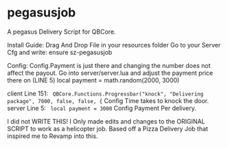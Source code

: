 # pegasusjob
A pegasus Delivery Script for QBCore.

Install Guide:
Drag And Drop File in your resources folder
Go to your Server Cfg and write: ensure sz-pegasusjob

Config: 
Config.Payment is just there and changing the number does not affect the payout.
Go into server/server.lua and adjust the payment price there on (LINE 5) local payment = math.random(2000, 3000)

client Line 151: ``` QBCore.Functions.Progressbar("knock", "Delivering package", 7000, false, false, {``` Config Time takes to knock the door.
server Line 5: ``` local payment = 3000``` Config Payment Per delivery.

I did not WRITE THIS! I Only made edits and changes to the ORIGINAL SCRIPT to work as a helicopter job. 
Based off a Pizza Delivery Job that inspired me to Revamp into this. 
